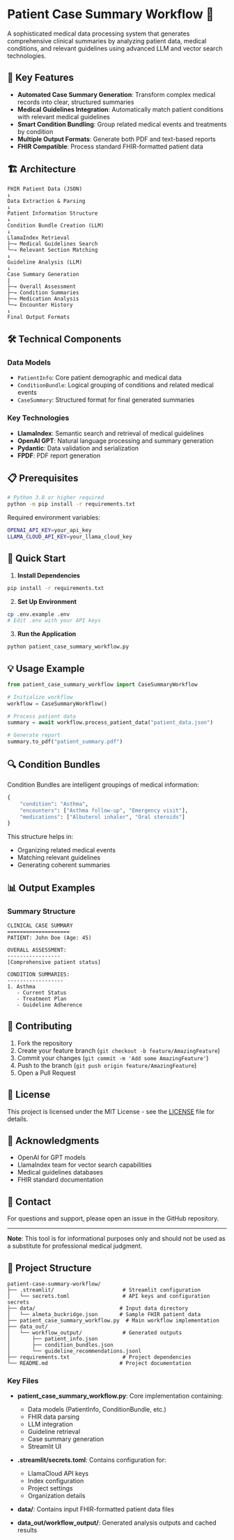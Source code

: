 # Patient Case Summary Workflow 🏥

A sophisticated medical data processing system that generates comprehensive clinical summaries by analyzing patient data, medical conditions, and relevant guidelines using advanced LLM and vector search technologies.

## 🌟 Key Features

- **Automated Case Summary Generation**: Transform complex medical records into clear, structured summaries
- **Medical Guidelines Integration**: Automatically match patient conditions with relevant medical guidelines
- **Smart Condition Bundling**: Group related medical events and treatments by condition
- **Multiple Output Formats**: Generate both PDF and text-based reports
- **FHIR Compatible**: Process standard FHIR-formatted patient data

## 🏗️ Architecture

```
FHIR Patient Data (JSON)
↓
Data Extraction & Parsing
↓
Patient Information Structure
↓
Condition Bundle Creation (LLM)
↓
LlamaIndex Retrieval
├─→ Medical Guidelines Search
└─→ Relevant Section Matching
↓
Guideline Analysis (LLM)
↓
Case Summary Generation
|
├─→ Overall Assessment
├─→ Condition Summaries
├─→ Medication Analysis
└─→ Encounter History
↓
Final Output Formats
```
## 🛠️ Technical Components

### Data Models
- `PatientInfo`: Core patient demographic and medical data
- `ConditionBundle`: Logical grouping of conditions and related medical events
- `CaseSummary`: Structured format for final generated summaries

### Key Technologies
- **LlamaIndex**: Semantic search and retrieval of medical guidelines
- **OpenAI GPT**: Natural language processing and summary generation
- **Pydantic**: Data validation and serialization
- **FPDF**: PDF report generation

## 📋 Prerequisites

```bash
# Python 3.8 or higher required
python -m pip install -r requirements.txt
```

Required environment variables:

```bash
OPENAI_API_KEY=your_api_key
LLAMA_CLOUD_API_KEY=your_llama_cloud_key
```

## 🚀 Quick Start

1. **Install Dependencies**
```bash
pip install -r requirements.txt
```

2. **Set Up Environment**
```bash
cp .env.example .env
# Edit .env with your API keys
```

3. **Run the Application**
```bash
python patient_case_summary_workflow.py
```

## 💡 Usage Example

```python
from patient_case_summary_workflow import CaseSummaryWorkflow

# Initialize workflow
workflow = CaseSummaryWorkflow()

# Process patient data
summary = await workflow.process_patient_data("patient_data.json")

# Generate report
summary.to_pdf("patient_summary.pdf")
```

## 🔍 Condition Bundles

Condition Bundles are intelligent groupings of medical information:

```python
{
    "condition": "Asthma",
    "encounters": ["Asthma follow-up", "Emergency visit"],
    "medications": ["Albuterol inhaler", "Oral steroids"]
}
```

This structure helps in:
- Organizing related medical events
- Matching relevant guidelines
- Generating coherent summaries

## 📊 Output Examples

### Summary Structure
```
CLINICAL CASE SUMMARY
====================
PATIENT: John Doe (Age: 45)

OVERALL ASSESSMENT:
-----------------
[Comprehensive patient status]

CONDITION SUMMARIES:
------------------
1. Asthma
   - Current Status
   - Treatment Plan
   - Guideline Adherence
```

## 🤝 Contributing

1. Fork the repository
2. Create your feature branch (`git checkout -b feature/AmazingFeature`)
3. Commit your changes (`git commit -m 'Add some AmazingFeature'`)
4. Push to the branch (`git push origin feature/AmazingFeature`)
5. Open a Pull Request

## 📝 License

This project is licensed under the MIT License - see the [LICENSE](LICENSE) file for details.

## 🙏 Acknowledgments

- OpenAI for GPT models
- LlamaIndex team for vector search capabilities
- Medical guidelines databases
- FHIR standard documentation

## 📮 Contact

For questions and support, please open an issue in the GitHub repository.

---
**Note**: This tool is for informational purposes only and should not be used as a substitute for professional medical judgment.

## 📁 Project Structure

```
patient-case-summary-workflow/
├── .streamlit/                      # Streamlit configuration
│   └── secrets.toml                 # API keys and configuration secrets
├── data/                           # Input data directory
│   └── almeta_buckridge.json       # Sample FHIR patient data
├── patient_case_summary_workflow.py  # Main workflow implementation
├── data_out/
│   └── workflow_output/             # Generated outputs
│       ├── patient_info.json
│       ├── condition_bundles.json
│       └── guideline_recommendations.jsonl
├── requirements.txt                 # Project dependencies
└── README.md                       # Project documentation
```

### Key Files

- **patient_case_summary_workflow.py**: Core implementation containing:
  - Data models (PatientInfo, ConditionBundle, etc.)
  - FHIR data parsing
  - LLM integration
  - Guideline retrieval
  - Case summary generation
  - Streamlit UI

- **.streamlit/secrets.toml**: Contains configuration for:
  - LlamaCloud API keys
  - Index configuration
  - Project settings
  - Organization details

- **data/**: Contains input FHIR-formatted patient data files
- **data_out/workflow_output/**: Generated analysis outputs and cached results

